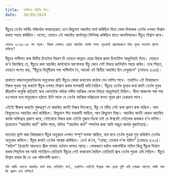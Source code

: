 ```yaml
---
title:  গালীলত দ্বিতীয় চিন।
date:   30/09/2024
---
```


যীচুৱে তেওঁৰ পাৰ্থিৱ পৰিচৰ্যাৰ সময়ছোৱাত এনে কিছুমান আচৰিত কাৰ্য কৰিছিল যিয়ে লোক বিলাকক তেওঁৰ ওপৰত বিশ্বাস কৰাত সহায় কৰিছিল। লগেত, যোহনে এই আচৰিত কাৰ্যসমূহ লিপিবদ্ধ কৰিছিল যাতে আনবিলাকেও যীচুত বিশ্বাস কৰে।

`যোহনঃ ৪:৪৬-৫৪ পদ পঢ়ক। বিয়াৰ ভোজত হোৱা আচৰিত কাৰ্যৰ লগত শুভবাৰ্ত্তা প্ৰচাৰকজনে কিয় পুনৰ সংযোগ স্থাপন কৰিছে?`

যীচুৱে গালীলত কৰা দ্বিতীয় চিনটোৰ বিৱৰণ দি যোহনে কান্নাত হোৱা বিয়াৰ প্ৰথম চিনটোলৈ আঙুলিয়াই দিয়ে। যোহনে ক’ব বিচাৰিছে যে, যীচুৱে কৰা আচৰিত কাৰ্যবোৰে আপোনাক যীচু কোন সেই বিষয়ে জানিবলৈ সহায় কৰিব। তাৰ পিছত, যোহনে লগেত কয়, “যীচুৱে যিহূদীয়াৰ পৰা গালীললৈ গৈ, আকেÌ এই দ্বিতীয় আচৰিত চিন দেখুৱালে” (যোহনঃ ৪:৫৪)।

প্ৰথমতে ৰাজমেলুৱায়ইজনৰ অনুৰোধৰ প্ৰতি যীচুৱে কোৱা কথাবোৰ কঠোৰ যেন লাগিব পাৰে। তথাপিও এই বিষয়াজনে নিজৰ পুত্ৰক সুস্থ কৰাটো যীচুৰ ওপৰত বিশ্বাস কৰাৰ মাপকাঠি কৰি লৈছিল। যীচুৱে তেওঁৰ হৃদয়ৰ কথা জানি তেওঁৰ পুত্ৰৰ জীৱনলৈ ভাবুকি কঢ়িয়াই অনা ৰোগতকৈ অধিক গভীৰ আত্মিক ৰোগৰ বিষয়ে আঙুলিয়াই দিছিল। নীলা আকাশৰ পৰা পৰা ব<পাতৰ দৰে মানুহজনে হঠাতে চিনি পালে যে তেওঁৰ আত্মিক দৰিদ্ৰতাৰ ফলত পুত্ৰৰ প্ৰাণ হেৰুৱাব পাৰে।

এইটো স্বীকাৰ কৰাটো গুৰুত্বপূৰ্ণ যে আচৰিত কাৰ্যই নিজৰ ভিতৰতে, যীচু যে মচীহ সেই কথা প্ৰমাণ কৰা নাছিল। আন কিছুমানেও আচৰিত কাৰ্য কৰিছিল। কিছুমান সঁচা ভাৱবাদী আছিল, আন কিছুমান মিছা। আচৰিত কাৰ্যই কেৱল আচৰিত কাৰ্যৰ অস্তিত্বহে প্ৰকাশ কৰে; সেইবোৰে নিজৰ দ্বাৰা এইটো বুজাব বিচৰা নাই যে ঈশ্বৰেই সেইবোৰ কৰাজন হ’ব লাগিব। (চয়তানে “আচৰিত কাৰ্য” কৰিব পাৰে, যদিহে “আচৰিত কাৰ্য” শব্দটোৰ দ্বাৰা আমি অদ্ভুত কাৰ্যক বুজাইছো)।

যাতনাত ভুগি থকা বিষয়াজনে যীচুৰ অনুগ্ৰহৰ ওপৰত সম্পূৰ্ণ ভাৰষা আছিল, যাৰ বাবে তেওঁৰ পুত্ৰক সুস্থ কৰিবলৈ তেওঁক অনুৰোধ কৰিলে। যীচুৰ কথাই তেওঁক আশ্বস্ত কৰিছিল। তেওঁ ক’লে, “যোৱা; তোমাৰ ল’ৰা বাচিল” (যোহনঃ ৪:৫০)। “বাচিল” ক্ৰিয়াটো আচলতে গ্ৰীক ভাষাত বৰ্তমান কালত আছে। লোকজনে ঘৰলৈ লৰালৰিকৈ নাহিল কিন্তু যীচুক বিশ্বাস কৰাৰ পিছদিনা ঘৰ আহি পাইছিল-যেতিয়াই যীচুৱে সেই কথাবোৰ কৈছিল তেতিয়াই জ্বৰে তেওঁৰ পুত্ৰক এৰি গৈছিল। যীচুত বিশ্বাস কৰাৰ কি যে এক শক্তিশালী কাৰণ।

`যদি আমি কোনো আচৰিত কাৰ্য কৰা দেখিবলৈ পাওঁ, তথাপিও সেইটো ঈশ্বৰৰ পৰা হোৱা বুলি ধৰি লোৱাৰ আগেত আমি আন কি প্ৰমাণ চাব লাগিব?`